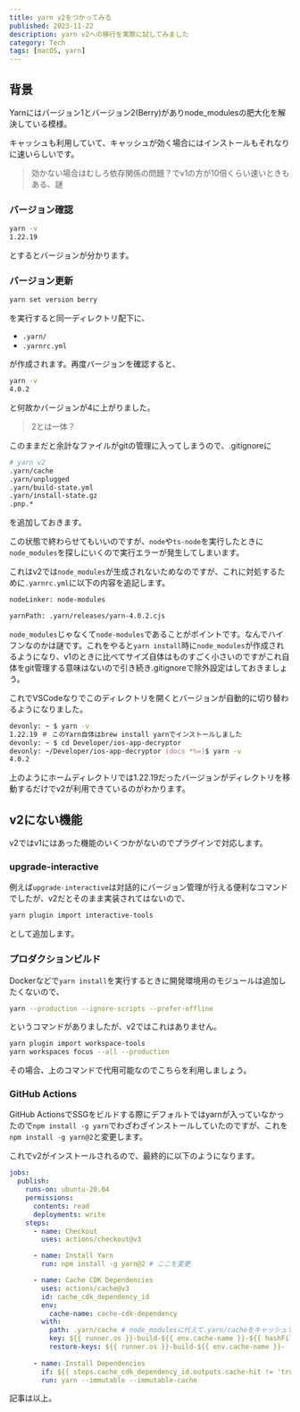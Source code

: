 ```yaml
---
title: yarn v2をつかってみる
published: 2023-11-22
description: yarn v2への移行を実際に試してみました
category: Tech
tags: [macOS, yarn]
---
```


## 背景

Yarnにはバージョン1とバージョン2(Berry)がありnode_modulesの肥大化を解決している模様。

キャッシュも利用していて、キャッシュが効く場合にはインストールもそれなりに速いらしいです。

> 効かない場合はむしろ依存関係の問題？でv1の方が10倍くらい速いときもある、謎

### バージョン確認

```zsh
yarn -v
1.22.19
```

とするとバージョンが分かります。

### バージョン更新

```zsh
yarn set version berry
```

を実行すると同一ディレクトリ配下に、

- `.yarn/`
- `.yarnrc.yml`

が作成されます。再度バージョンを確認すると、

```zsh
yarn -v
4.0.2
```

と何故かバージョンが4に上がりました。

> 2とは一体？

このままだと余計なファイルがgitの管理に入ってしまうので、.gitignoreに

```zsh
# yarn v2
.yarn/cache
.yarn/unplugged
.yarn/build-state.yml
.yarn/install-state.gz
.pnp.*
```

を追加しておきます。

この状態で終わらせてもいいのですが、`node`や`ts-node`を実行したときに`node_modules`を探しにいくので実行エラーが発生してしまいます。

これはv2では`node_modules`が生成されないためなのですが、これに対処するために`.yarnrc.yml`に以下の内容を追記します。

```zsh
nodeLinker: node-modules

yarnPath: .yarn/releases/yarn-4.0.2.cjs
```

`node_modules`じゃなくて`node-modules`であることがポイントです。なんでハイフンなのかは謎です。これをやると`yarn install`時に`node_modules`が作成されるようになり、v1のときに比べてサイズ自体はものすごく小さいのですがこれ自体をgit管理する意味はないので引き続き.gitignoreで除外設定はしておきましょう。

これでVSCodeなりでこのディレクトリを開くとバージョンが自動的に切り替わるようになりました。

```zsh
devonly: ~ $ yarn -v
1.22.19 ＃ このYarn自体はbrew install yarnでインストールしました
devonly: ~ $ cd Developer/ios-app-decryptor 
devonly: ~/Developer/ios-app-decryptor (docs *%=)$ yarn -v
4.0.2
```

上のようにホームディレクトリでは1.22.19だったバージョンがディレクトリを移動するだけでv2が利用できているのがわかります。

## v2にない機能

v2ではv1にはあった機能のいくつかがないのでプラグインで対応します。

### upgrade-interactive

例えば`upgrade-interactive`は対話的にバージョン管理が行える便利なコマンドでしたが、v2だとそのまま実装されてはないので、

```zsh
yarn plugin import interactive-tools
```

として追加します。

### プロダクションビルド

Dockerなどで`yarn install`を実行するときに開発環境用のモジュールは追加したくないので、

```zsh
yarn --production --ignore-scripts --prefer-offline
```

というコマンドがありましたが、v2ではこれはありません。

```zsh
yarn plugin import workspace-tools
yarn workspaces focus --all --production
```

その場合、上のコマンドで代用可能なのでこちらを利用しましょう。

### GitHub Actions

GitHub ActionsでSSGをビルドする際にデフォルトではyarnが入っていなかったので`npm install -g yarn`でわざわざインストールしていたのですが、これを`npm install -g yarn@2`と変更します。

これでv2がインストールされるので、最終的に以下のようになります。

```yaml
jobs:
  publish:
    runs-on: ubuntu-20.04
    permissions:
      contents: read
      deployments: write
    steps:
      - name: Checkout
        uses: actions/checkout@v3

      - name: Install Yarn
        run: npm install -g yarn@2 # ここを変更

      - name: Cache CDK Dependencies
        uses: actions/cache@v3
        id: cache_cdk_dependency_id
        env:
          cache-name: cache-cdk-dependency
        with:
          path: .yarn/cache # node_modulesに代えて.yarn/cacheをキャッシュする
          key: ${{ runner.os }}-build-${{ env.cache-name }}-${{ hashFiles('yarn.lock') }}
          restore-keys: ${{ runner.os }}-build-${{ env.cache-name }}-
      
      - name: Install Dependencies
        if: ${{ steps.cache_cdk_dependency_id.outputs.cache-hit != 'true' }}
        run: yarn --immutable --immutable-cache
```

記事は以上。